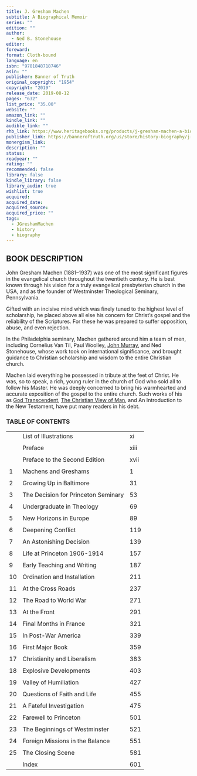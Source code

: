```yaml
---
title: J. Gresham Machen
subtitle: A Biographical Memoir
series: ""
edition: ""
author:
  - Ned B. Stonehouse
editor: 
foreward: 
format: Cloth-bound
language: en
isbn: "9781848718746"
asin: ""
publisher: Banner of Truth
original_copyright: "1954"
copyright: "2019"
release_date: 2019-08-12
pages: "632"
list_price: "35.00"
website: ""
amazon_link: ""
kindle_link: ""
audible_link: ""
rhb_link: https://www.heritagebooks.org/products/j-gresham-machen-a-biographical-memoir-stonehouse.html
publisher_link: https://banneroftruth.org/us/store/history-biography/j-gresham-machen/
monergism_link: 
description: ""
status: 
readyear: ""
rating: ""
recommended: false
library: false
kindle_library: false
library_audio: true
wishlist: true
acquired: 
acquired_date: 
acquired_source: 
acquired_price: ""
tags:
  - JGreshamMachen
  - history
  - biography
---
```

## BOOK DESCRIPTION

John Gresham Machen (1881–1937) was one of the most significant figures in the evangelical church throughout the twentieth century. He is best known through his vision for a truly evangelical presbyterian church in the USA, and as the founder of Westminster Theological Seminary, Pennsylvania.

Gifted with an incisive mind which was finely tuned to the highest level of scholarship, he placed above all else his concern for Christ’s gospel and the reliability of the Scriptures. For these he was prepared to suffer opposition, abuse, and even rejection.

In the Philadelphia seminary, Machen gathered around him a team of men, including Cornelius Van Til, Paul Woolley, [John Murray](https://banneroftruth.org/us/about/banner-authors/john-murray/), and Ned Stonehouse, whose work took on international significance, and brought guidance to Christian scholarship and wisdom to the entire Christian church.

Machen laid everything he possessed in tribute at the feet of Christ. He was, so to speak, a rich, young ruler in the church of God who sold all to follow his Master. He was deeply concerned to bring his warmhearted and accurate exposition of the gospel to the entire church. Such works of his as [God Transcendent](https://banneroftruth.org/us/store/sermons-and-expositions/god-transcendent/), [The Christian View of Man](https://banneroftruth.org/us/store/theology-books/christian-view-of-man/), and An Introduction to the New Testament, have put many readers in his debt.

### TABLE OF CONTENTS

|   |   |   |
|---|---|---|
||List of Illustrations|xi|
||||
||Preface|xiii|
||||
||Preface to the Second Edition|xvii|
||||
|1|Machens and Greshams|1|
||||
|2|Growing Up in Baltimore|31|
||||
|3|The Decision for Princeton Seminary|53|
||||
|4|Undergraduate in Theology|69|
||||
|5|New Horizons in Europe|89|
||||
|6|Deepening Conflict|119|
||||
|7|An Astonishing Decision|139|
||||
|8|Life at Princeton 1906-1914|157|
||||
|9|Early Teaching and Writing|187|
||||
|10|Ordination and Installation|211|
||||
|11|At the Cross Roads|237|
||||
|12|The Road to World War|271|
||||
|13|At the Front|291|
||||
|14|Final Months in France|321|
||||
|15|In Post-War America|339|
||||
|16|First Major Book|359|
||||
|17|Christianity and Liberalism|383|
||||
|18|Explosive Developments|403|
||||
|19|Valley of Humiliation|427|
||||
|20|Questions of Faith and Life|455|
||||
|21|A Fateful Investigation|475|
||||
|22|Farewell to Princeton|501|
||||
|23|The Beginnings of Westminster|521|
||||
|24|Foreign Missions in the Balance|551|
||||
|25|The Closing Scene|581|
||||
||Index|601|